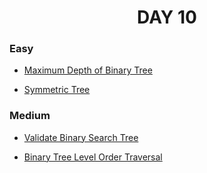 <h1 align="center"> 
DAY 10
</h1>

### Easy

- [Maximum Depth of Binary Tree](https://github.com/asthakri50/100_DAYS_OF_CODE/blob/main/Day10/1.java)

- [Symmetric Tree](https://github.com/asthakri50/100_DAYS_OF_CODE/blob/main/Day10/3.java)

### Medium

- [Validate Binary Search Tree](https://github.com/asthakri50/100_DAYS_OF_CODE/blob/main/Day10/2.java)

- [Binary Tree Level Order Traversal](https://github.com/asthakri50/100_DAYS_OF_CODE/blob/main/Day10/4.java)
